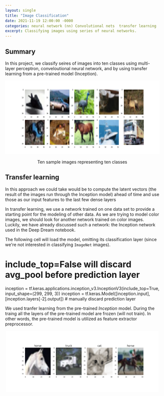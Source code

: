 ```yaml
---
layout: single
title: "Image Classification"
date: 2021-11-19 12:00:00 -0000
categories: neural network (nn) Convolutional nets  transfer learning  
excerpt: Classifying images using series of neural networks. 
---
```


## Summary
In this project, we classify seires of images into ten classes using multi-layer perceptron, conveloutional neural network, and by using transfer learning from a pre-trained model (Inception). 

 
 <div align="center">
  <img src="/assets/images/blogs/ten_classes.png" width="600px" height="240" alt="Photo of a lighthouse.">
  <p>Ten sample images representing ten classes</p>
 </div>

## Transfer learning 

In this approach we could take would be to compute the latent vectors (the result of the images run through the Inception model) ahead of time and use those as our input features to the last few dense layers

In transfer learning, we use a network trained on one data set to provide a starting point for the modeling of other data.  As we are trying to model color images, we should look for another network trained on color images.  Luckily, we have already discussed such a network: the Inception network used in the Deep Dream notebook.

The following cell will load the model, omitting its classification layer (since we're not interested in classifying `ImageNet` images).

# include_top=False will discard avg_pool before prediction layer
inception = tf.keras.applications.inception_v3.InceptionV3(include_top=True, input_shape=(299, 299, 3))
inception = tf.keras.Model([inception.input], [inception.layers[-2].output]) # manually discard prediction layer


We used tranfer learning from the pre-trained *Inception* model. During the traing all the layers of the pre-trained model are frozen (will not train). In other words, the pre-trained model is utilized as feature extractor preprocessor.

<div align="center">
  <img src="/assets/images/blogs/pred_labels.png" width="500px" height="200" alt="Photo of a lighthouse.">
</div>

